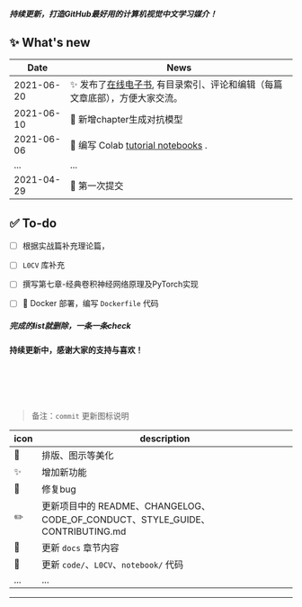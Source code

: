 #### <em>持续更新，打造GitHub最好用的计算机视觉中文学习媒介！</em>

## ✨ What's new
 
 |   Date   |     News      |
 |----------|--------------|
 |2021-06-20|  ✨ 发布了[在线电子书](https://charmve.github.io/computer-vision-in-action), 有目录索引、评论和编辑（每篇文章底部），方便大家交流。|
 |2021-06-10|  📘 新增chapter生成对抗模型 | 
 |2021-06-06|  🐍 编写 Colab [tutorial notebooks](notebooks/) .|
 |    ...   |      ...     | 
 |2021-04-29| 🌋 第一次提交 | 

## ✅ To-do

* [ ] 根据实战篇补充理论篇，
* [ ] ``L0CV`` 库补充
* [ ] 撰写第七章-经典卷积神经网络原理及PyTorch实现
* [ ] 🐳 Docker 部署，编写 ``Dockerfile`` 代码


##### 完成的list就删除，一条一条check

#### 持续更新中，感谢大家的支持与喜欢！

<br><br>
---

> 备注：``commit`` 更新图标说明


 |   icon   |    description    |
 |----------|   --------------  |
 |  💄      | 排版、图示等美化   |
 |  ✨     | 增加新功能     |
 |  🔧     | 修复bug        |
 |    ✏️   | 更新项目中的 README、CHANGELOG、<br>CODE_OF_CONDUCT、STYLE_GUIDE、CONTRIBUTING.md |
 |    📘   | 更新 ``docs`` 章节内容 |
 |    🐍   | 更新 ``code/``、``L0CV``、``notebook/`` 代码|
 |...|...|
 
---
 <!--
 icon link 
 https://github.com/edent/SuperTinyIcons
 https://github.com/primer/octicons
 -->

